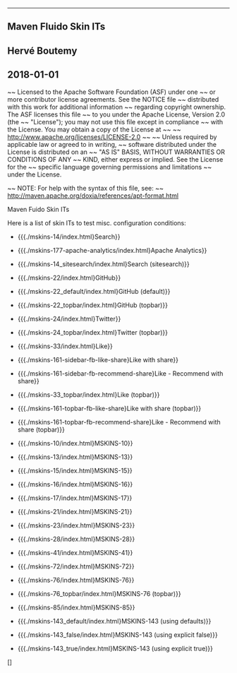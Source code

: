  ------
 Maven Fluido Skin ITs
 ------
 Hervé Boutemy
 ------
 2018-01-01
 ------

~~ Licensed to the Apache Software Foundation (ASF) under one
~~ or more contributor license agreements.  See the NOTICE file
~~ distributed with this work for additional information
~~ regarding copyright ownership.  The ASF licenses this file
~~ to you under the Apache License, Version 2.0 (the
~~ "License"); you may not use this file except in compliance
~~ with the License.  You may obtain a copy of the License at
~~
~~   http://www.apache.org/licenses/LICENSE-2.0
~~
~~ Unless required by applicable law or agreed to in writing,
~~ software distributed under the License is distributed on an
~~ "AS IS" BASIS, WITHOUT WARRANTIES OR CONDITIONS OF ANY
~~ KIND, either express or implied.  See the License for the
~~ specific language governing permissions and limitations
~~ under the License.

~~ NOTE: For help with the syntax of this file, see:
~~ http://maven.apache.org/doxia/references/apt-format.html

Maven Fuido Skin ITs

  Here is a list of skin ITs to test misc. configuration conditions:

  * {{{./mskins-14/index.html}Search}}

  * {{{./mskins-177-apache-analytics/index.html}Apache Analytics}}

  * {{{./mskins-14_sitesearch/index.html}Search (sitesearch)}}

  * {{{./mskins-22/index.html}GitHub}}

  * {{{./mskins-22_default/index.html}GitHub (default)}}

  * {{{./mskins-22_topbar/index.html}GitHub (topbar)}}

  * {{{./mskins-24/index.html}Twitter}}

  * {{{./mskins-24_topbar/index.html}Twitter (topbar)}}

  * {{{./mskins-33/index.html}Like}}

  * {{{./mskins-161-sidebar-fb-like-share}Like with share}}

  * {{{./mskins-161-sidebar-fb-recommend-share}Like - Recommend with share}}

  * {{{./mskins-33_topbar/index.html}Like (topbar)}}

  * {{{./mskins-161-topbar-fb-like-share}Like with share (topbar)}}

  * {{{./mskins-161-topbar-fb-recommend-share}Like - Recommend with share (topbar)}}

  * {{{./mskins-10/index.html}MSKINS-10}}

  * {{{./mskins-13/index.html}MSKINS-13}}

  * {{{./mskins-15/index.html}MSKINS-15}}

  * {{{./mskins-16/index.html}MSKINS-16}}

  * {{{./mskins-17/index.html}MSKINS-17}}

  * {{{./mskins-21/index.html}MSKINS-21}}

  * {{{./mskins-23/index.html}MSKINS-23}}

  * {{{./mskins-28/index.html}MSKINS-28}}

  * {{{./mskins-41/index.html}MSKINS-41}}

  * {{{./mskins-72/index.html}MSKINS-72}}

  * {{{./mskins-76/index.html}MSKINS-76}}

  * {{{./mskins-76_topbar/index.html}MSKINS-76 (topbar)}}

  * {{{./mskins-85/index.html}MSKINS-85}}

  * {{{./mskins-143_default/index.html}MSKINS-143 (using defaults)}}

  * {{{./mskins-143_false/index.html}MSKINS-143 (using explicit false)}}

  * {{{./mskins-143_true/index.html}MSKINS-143 (using explicit true)}}

  []
